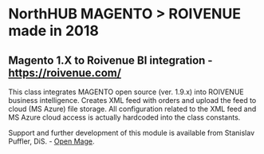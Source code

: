 # NorthHUB MAGENTO > ROIVENUE made in 2018
## Magento 1.X to Roivenue BI integration - https://roivenue.com/

This class integrates MAGENTO open source (ver. 1.9.x) into ROIVENUE business intelligence. Creates XML feed with orders and upload the feed to cloud (MS Azure) file storage. All configuration related to the XML feed and MS Azure cloud access is actually hardcoded into the class constants.

Support and further development of this module is available from Stanislav Puffler, DiS. - [Open Mage](https://www.openmage.cz).
